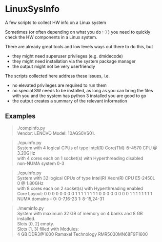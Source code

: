 # LinuxSysInfo

A few scripts to collect HW info on a Linux system

Sometimes (or often depending on what you do :-) ) you need to quickly check the HW components in a Linux system.

There are already great tools and low levels ways out there to do this, but

* they might need superuser privileges (e.g. dmidecode)
* they might need installation via the system package manager
* the output might not be very userfriendly

The scripts collected here address these issues, i.e.

* no elevated privileges are required to run them
* no special SW needs to be installed, as long as you can bring the files with you and the system has python 3 installed you are good to go
* the output creates a summary of the relevant information

## Examples

> ./compinfo.py  
> Vendor: LENOVO Model: 10AGS0VS01.

> ./cpuinfo.py  
> System with 4 logical CPUs of type Intel(R) Core(TM) i5-4570 CPU @ 3.20GHz  
> with 4 cores each on 1 socket(s) with Hyperthreading disabled  
> non-NUMA system 0-3

> ./cpuinfo.py  
> System with 32 logical CPUs of type Intel(R) Xeon(R) CPU E5-2450L 0 @ 1.80GHz  
> with 8 cores each on 2 socket(s) with Hyperthreading enabled  
> Core Layout: 0 0 0 0 0 0 0 0 1 1 1 1 1 1 1 1 0 0 0 0 0 0 0 0 1 1 1 1 1 1 1 1  
> NUMA domains - 0: 0-7,16-23 1: 8-15,24-31

> ./meminfo.py  
> System with maximum 32 GB of memory on 4 banks and 8 GB installed.  
> Slots [0, 2] empty.  
> Slots [1, 3] filled with Modules:  
> 4 GB DDR3@1600 Ramaxel Technology RMR5030MN68F9F1600
